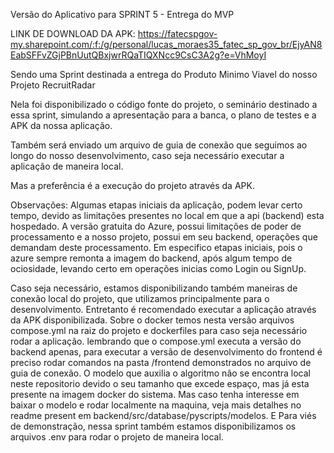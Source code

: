 Versão do Aplicativo para SPRINT 5 - Entrega do MVP

LINK DE DOWNLOAD DA APK: https://fatecspgov-my.sharepoint.com/:f:/g/personal/lucas_moraes35_fatec_sp_gov_br/EjyAN8EabSFFvZGjPBnUutQBxjwrRQaTIQXNcc9CsC3A2g?e=VhMoyI

Sendo uma Sprint destinada a entrega do Produto Minimo Viavel do nosso Projeto RecruitRadar

Nela foi disponibilizado o código fonte do projeto, o seminário destinado a essa sprint, simulando a apresentação para a banca, o plano de testes e a APK da nossa aplicação.

Também será enviado um arquivo de guia de conexão que seguimos ao longo do nosso desenvolvimento, caso seja necessário executar a aplicação de maneira local.

Mas a preferência é a execução do projeto através da APK.

Observações:
Algumas etapas iniciais da aplicação, podem levar certo tempo, devido as limitações presentes no local em que a api (backend) esta hospedado.
A versão gratuita do Azure, possui limitações de poder de processamento e a nosso projeto, possui em seu backend, operações que demandam deste processamento.
Em especifico etapas iniciais, pois o azure sempre remonta a imagem do backend, após algum tempo de ociosidade, levando certo em operações inicias como Login ou SignUp.




Caso seja necessário, estamos disponibilizando também maneiras de conexão local do projeto, que utilizamos principalmente para o desenvolvimento. Entretanto é recomendado executar a aplicação através da APK disponibilizada.
Sobre o docker temos nesta versão arquivos compose.yml na raiz do projeto e dockerfiles para caso seja necessário rodar a aplicação.
lembrando que o compose.yml executa a versão do backend apenas, para executar a versão de desenvolvimento do frontend é preciso rodar comandos na pasta /frontend demonstrados no arquivo de guia de conexão.
O modelo que auxilia o algoritmo não se encontra local neste repositorio devido o seu tamanho que excede espaço, mas já esta presente na imagem docker do sistema. Mas caso tenha interesse em baixar o modelo e rodar localmente na maquina, veja mais detalhes no readme present em backend/src/database/pyscripts/modelos.
E Para viés de demonstração, nessa sprint também estamos disponibilizamos os arquivos .env para rodar o projeto de maneira local.
